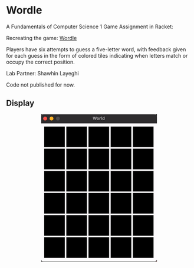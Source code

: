 # Wordle
A Fundamentals of Computer Science 1 Game Assignment in Racket:

Recreating the game: [Wordle](https://www.nytimes.com/games/wordle/index.html)

Players have six attempts to guess a five-letter word, with feedback given for each guess in the form of colored tiles indicating when letters match or occupy the correct position.

Lab Partner: Shawhin Layeghi

Code not published for now.

## Display
<p align="center">
  <img src= "https://github.com/alexsun2/wordle/blob/main/Wordle.gif" alt="Wordle Display" height="400"/>
</p>
